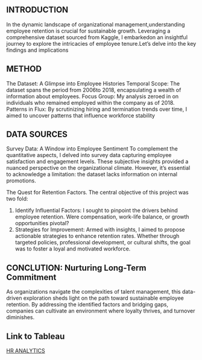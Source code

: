 ## INTRODUCTION
 In	the	dynamic	landscape	of	organizational	management,understanding	employee	retention	is	crucial	for	sustainable	growth. Leveraging	a	comprehensive	dataset	sourced	from	Kaggle,	I	embarkedon	an	insightful	journey	to	explore	the	intricacies	of	employee	tenure.Let’s	delve	into	the	key	findings	and	implications

## METHOD
The	Dataset:	A	Glimpse	into	Employee	Histories
Temporal	Scope:	The	dataset	spans	the	period	from	2006to	2018,	encapsulating	a	wealth	of	information	about employees.
Focus	Group:	My	analysis	zeroed	in	on	individuals	who remained	employed	within	the	company	as	of	2018.
Patterns	in	Flux:	By	scrutinizing	hiring	and	termination trends	over	time,	I	aimed	to	uncover	patterns	that	influence workforce	stability

## DATA SOURCES
Survey	Data:	A	Window	into	Employee	Sentiment
To	complement	the	quantitative	aspects,	I	delved	into	survey	data	capturing	employee	satisfaction	and	engagement	levels.	These	subjective	insights provided	a	nuanced	perspective	on	the	organizational	climate.	However,	it’s	essential	to	acknowledge	a	limitation:	the	dataset	lacks	information	on internal	promotions.

The	Quest	for	Retention	Factors.
 The	central	objective	of	this	project	was	two fold:
1. Identify	Influential	Factors:	I	sought	to	pinpoint	the	drivers	behind	employee	retention.	Were	compensation,	work-life	balance,	or
 growth	opportunities	pivotal?
2. Strategies	for	Improvement:	Armed	with	insights,	I	aimed	to	propose	actionable	strategies	to	enhance	retention	rates.	Whether
through	targeted	policies,	professional	development,	or	cultural	shifts,	the	goal	was	to	foster	a	loyal	and	motivated	workforce.

##  CONCLUTION:	Nurturing	Long-Term	Commitment
As	organizations	navigate	the	complexities	of	talent	management,	this	data-driven	exploration	sheds	light	on	the	path	toward sustainable	employee	retention.	By	addressing	the	identified	factors	and	bridging	gaps,	companies	can	cultivate	an	environment where	loyalty	thrives,	and	turnover	diminishes.

## Link to Tableau
[HR ANALYTICS](https://public.tableau.com/app/profile/darshika.keerthisinghe/viz/UnveilingEmployeeRetentionInsightsADataAnalysisProject/Dashboard5?publish=yes)
